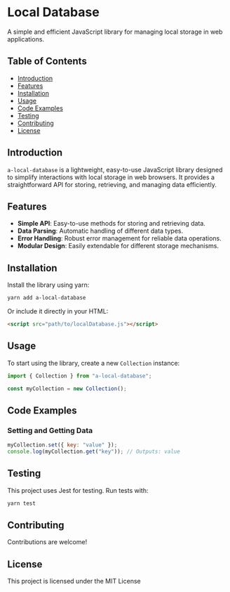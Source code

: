 # Local Database

A simple and efficient JavaScript library for managing local storage in web applications.

## Table of Contents

-   [Introduction](#introduction)
-   [Features](#features)
-   [Installation](#installation)
-   [Usage](#usage)
-   [Code Examples](#code-examples)
-   [Testing](#testing)
-   [Contributing](#contributing)
-   [License](#license)

## Introduction

`a-local-database` is a lightweight, easy-to-use JavaScript library designed to simplify interactions with local storage in web browsers. It provides a straightforward API for storing, retrieving, and managing data efficiently.

## Features

-   **Simple API**: Easy-to-use methods for storing and retrieving data.
-   **Data Parsing**: Automatic handling of different data types.
-   **Error Handling**: Robust error management for reliable data operations.
-   **Modular Design**: Easily extendable for different storage mechanisms.

## Installation

Install the library using yarn:

```bash
yarn add a-local-database
```

Or include it directly in your HTML:

```html
<script src="path/to/localDatabase.js"></script>
```

## Usage

To start using the library, create a new `Collection` instance:

```javascript
import { Collection } from "a-local-database";

const myCollection = new Collection();
```

## Code Examples

### Setting and Getting Data

```javascript
myCollection.set({ key: "value" });
console.log(myCollection.get("key")); // Outputs: value
```

## Testing

This project uses Jest for testing. Run tests with:

```bash
yarn test
```

## Contributing

Contributions are welcome!

## License

This project is licensed under the MIT License
